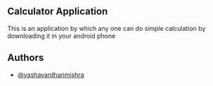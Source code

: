 ## Calculator Application 
This is an application by which any one can do simple calculation by downloading it in your android phone 











































## Authors

- [ @yashavardhanmishra ](https://github.com/yashvardhanmishra)
